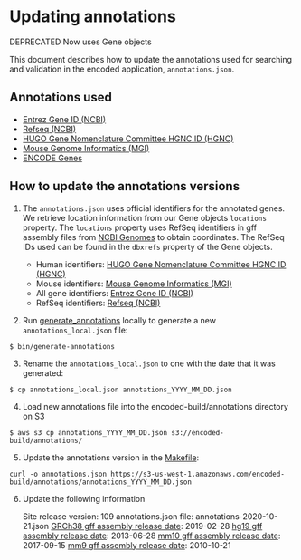 Updating annotations
=========================

DEPRECATED Now uses Gene objects

This document describes how to update the annotations used for searching and validation in the encoded application, ```annotations.json```.

Annotations used
---------------- 

* [Entrez Gene ID (NCBI)]
* [Refseq (NCBI)]
* [HUGO Gene Nomenclature Committee HGNC ID (HGNC)]
* [Mouse Genome Informatics (MGI)]
* [ENCODE Genes]

How to update the annotations versions
---------------- 

1. The ```annotations.json``` uses official identifiers for the annotated genes. We retrieve location information from our Gene objects ```locations``` property. The ```locations``` property uses RefSeq identifiers in gff assembly files from [NCBI Genomes] to obtain coordinates. The RefSeq IDs used can be found in the ```dbxrefs``` property of the Gene objects.
	
	* Human identifiers: [HUGO Gene Nomenclature Committee HGNC ID (HGNC)]
	* Mouse identifiers: [Mouse Genome Informatics (MGI)]
	* All gene identifiers: [Entrez Gene ID (NCBI)]
	* RefSeq identifiers: [Refseq (NCBI)]


2. Run [generate_annotations] locally to generate a new ```annotations_local.json``` file:
```
$ bin/generate-annotations
```

3. Rename the ```annotations_local.json``` to one with the date that it was generated:
```
$ cp annotations_local.json annotations_YYYY_MM_DD.json
```

4. Load new annotations file into the encoded-build/annotations directory on S3
```
$ aws s3 cp annotations_YYYY_MM_DD.json s3://encoded-build/annotations/
```

5. Update the annotations version in the [Makefile]:
```
curl -o annotations.json https://s3-us-west-1.amazonaws.com/encoded-build/annotations/annotations_YYYY_MM_DD.json
```

6. Update the following information

    Site release version: 109
    annotations.json file: annotations-2020-10-21.json
    [GRCh38 gff assembly release date]: 2019-02-28
    [hg19 gff assembly release date]: 2013-06-28
    [mm10 gff assembly release date]: 2017-09-15
    [mm9 gff assembly release date]: 2010-10-21

[ENCODE Genes]: https://www.encodeproject.org/search/?type=Gene
[NCBI Genomes]: https://ftp.ncbi.nlm.nih.gov/genomes/
[Refseq (NCBI)]: https://www.ncbi.nlm.nih.gov/refseq/
[Entrez Gene ID (NCBI)]: http://ncbi.nlm.nih.gov/gene/
[HUGO Gene Nomenclature Committee HGNC ID (HGNC)]: http://genenames.org
[Mouse Genome Informatics (MGI)]: http://informatics.jax.org
[Makefile]: ../../../Makefile
[generate_annotations]: https://github.com/ENCODE-DCC/encoded/blob/dev/src/encoded/commands/generate_annotations.py
[GRCh38 gff assembly release date]: https://www.ncbi.nlm.nih.gov/assembly/GCF_000001405.39/
[hg19 gff assembly release date]: https://www.ncbi.nlm.nih.gov/assembly/GCF_000001405.25/
[mm10 gff assembly release date]: https://www.ncbi.nlm.nih.gov/assembly/GCF_000001635.26/
[mm9 gff assembly release date]: https://www.ncbi.nlm.nih.gov/assembly/GCF_000001635.18/
